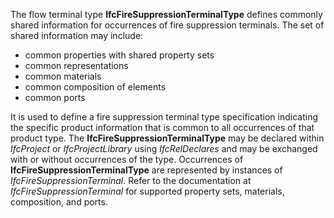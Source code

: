 ﻿The flow terminal type **IfcFireSuppressionTerminalType** defines commonly shared information for occurrences of fire suppression terminals. The set of shared information may include:

* common properties with shared property sets
* common representations
* common materials
* common composition of elements
* common ports

It is used to define a fire suppression terminal type specification indicating the specific product information that is common to all occurrences of that product type. The **IfcFireSuppressionTerminalType** may be declared within _IfcProject_ or _IfcProjectLibrary_ using _IfcRelDeclares_ and may be exchanged with or without occurrences of the type. Occurrences of **IfcFireSuppressionTerminalType** are represented by instances of _IfcFireSuppressionTerminal_. Refer to the documentation at _IfcFireSuppressionTerminal_ for supported property sets, materials, composition, and ports.
